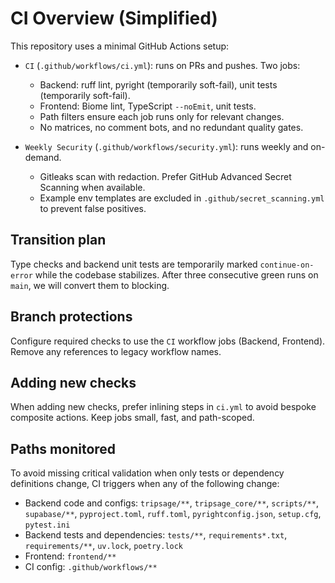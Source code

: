 # CI Overview (Simplified)

This repository uses a minimal GitHub Actions setup:

- `CI` (`.github/workflows/ci.yml`): runs on PRs and pushes. Two jobs:
  - Backend: ruff lint, pyright (temporarily soft-fail), unit tests (temporarily soft-fail).
  - Frontend: Biome lint, TypeScript `--noEmit`, unit tests.
  - Path filters ensure each job runs only for relevant changes.
  - No matrices, no comment bots, and no redundant quality gates.

- `Weekly Security` (`.github/workflows/security.yml`): runs weekly and on-demand.
  - Gitleaks scan with redaction. Prefer GitHub Advanced Secret Scanning when available.
  - Example env templates are excluded in `.github/secret_scanning.yml` to prevent false positives.

## Transition plan
Type checks and backend unit tests are temporarily marked `continue-on-error` while the codebase stabilizes. After three consecutive green runs on `main`, we will convert them to blocking.

## Branch protections
Configure required checks to use the `CI` workflow jobs (Backend, Frontend). Remove any references to legacy workflow names.

## Adding new checks
When adding new checks, prefer inlining steps in `ci.yml` to avoid bespoke composite actions. Keep jobs small, fast, and path-scoped.

## Paths monitored
To avoid missing critical validation when only tests or dependency definitions change, CI triggers when any of the following change:

- Backend code and configs: `tripsage/**`, `tripsage_core/**`, `scripts/**`, `supabase/**`, `pyproject.toml`, `ruff.toml`, `pyrightconfig.json`, `setup.cfg`, `pytest.ini`
- Backend tests and dependencies: `tests/**`, `requirements*.txt`, `requirements/**`, `uv.lock`, `poetry.lock`
- Frontend: `frontend/**`
- CI config: `.github/workflows/**`
